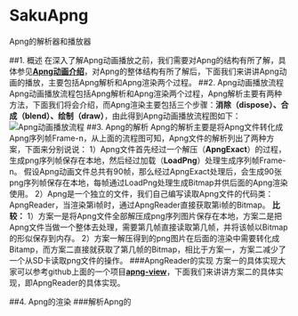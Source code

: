 # SakuApng
Apng的解析器和播放器

##1.  概述
在深入了解Apng动画播放之前，我们需要对Apng的结构有所了解，具体参见[**Apng动画介绍**](http://www.jianshu.com/p/5333bcc20ba7)，对Apng的整体结构有所了解后，下面我们来讲讲Apng动画的播放，主要包括Apng解析和Apng渲染两个过程。
##2.  Apng动画播放流程
Apng动画播放流程包括Apng解析和Apng渲染两个过程，Apng解析主要有两种方法，下面我们将会介绍，而Apng渲染主要包括三个步骤：**消除（dispose）、合成（blend）、绘制（draw）**，由此得到Apng动画播放流程图如下：
![Apng动画播放流程](http://upload-images.jianshu.io/upload_images/3427834-aa0b26e40be1d556.png?imageMogr2/auto-orient/strip%7CimageView2/2/w/1240)
##3.  Apng的解析
Apng的解析主要是将Apng文件转化成Apng序列帧Frame-n，从上面的流程图可知，Apng文件的解析列出了两种方案，下面来分别说说：
1）Apng文件首先经过一个解压（**ApngExact**）的过程，生成png序列帧保存在本地，然后经过加载（**LoadPng**）处理生成序列帧Frame-n。
假设Apng动画文件总共有90帧，那么经过ApngExact处理后，会生成90张png序列帧保存在本地，每帧通过LoadPng处理生成Bitmap并供后面的Apng渲染使用。
2）Apng是一个独立的文件，我们自己编写读取Apng文件的代码类：ApngReader，当渲染第i帧时，通过ApngReader直接获取第i帧的Bitmap。
**比较：**
1）方案一是将Apng文件全部解压成png序列图片保存在本地，方案二是把Apng文件当做一个整体去处理，需要第几帧直接读取第几帧，并将该帧以Bitmap的形似保存到内存。
2）方案一解压得到的png图片在后面的渲染中需要转化成Bitamp，而方案二直接就获取了第几帧的Bitmap，相比于方案一，方案二减少了一个从SD卡读取png文件的操作。
###ApngReader的实现
方案一的具体实现大家可以参考github上面的一个项目[**apng-view**](https://github.com/sahasbhop/apng-view)，下面我们来讲讲方案二的具体实现，即ApngReader的具体实现。


##4.  Apng的渲染
###解析Apng的
